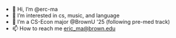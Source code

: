 - 👋 Hi, I’m @erc-ma
- 👀 I’m interested in cs, music, and language
- 🌱 I’m a CS-Econ major @BrownU '25 (following pre-med track)
- 📫 How to reach me eric_ma@brown.edu
